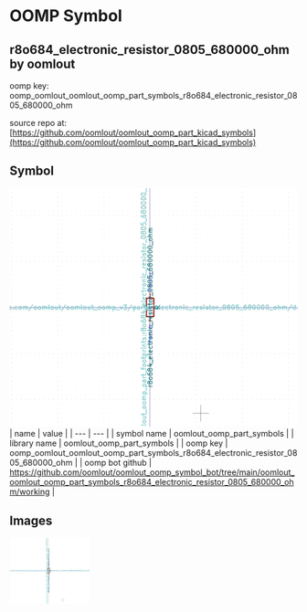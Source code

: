 # OOMP Symbol  
## r8o684_electronic_resistor_0805_680000_ohm  by oomlout  
  
oomp key: oomp_oomlout_oomlout_oomp_part_symbols_r8o684_electronic_resistor_0805_680000_ohm  
  
source repo at: [https://github.com/oomlout/oomlout_oomp_part_kicad_symbols](https://github.com/oomlout/oomlout_oomp_part_kicad_symbols)  
## Symbol  
  
[![working.png](working_600.png)](working.png)  
| name | value | 
| --- | --- | 
| symbol name | oomlout_oomp_part_symbols | 
| library name | oomlout_oomp_part_symbols | 
| oomp key | oomp_oomlout_oomlout_oomp_part_symbols_r8o684_electronic_resistor_0805_680000_ohm | 
| oomp bot github | https://github.com/oomlout/oomlout_oomp_symbol_bot/tree/main/oomlout_oomlout_oomp_part_symbols_r8o684_electronic_resistor_0805_680000_ohm/working | 
## Images  
  
[![working.png](working_140.png)](working.png)  
